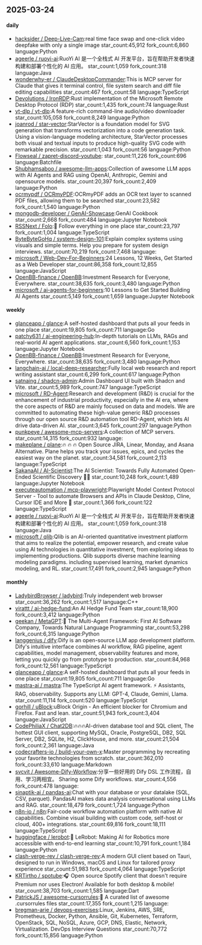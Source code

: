 ## 2025-03-24

#### daily
* [hacksider / Deep-Live-Cam](https://github.com/hacksider/Deep-Live-Cam):real time face swap and one-click video deepfake with only a single image star_count:45,912 fork_count:6,860 language:Python
* [ageerle / ruoyi-ai](https://github.com/ageerle/ruoyi-ai):RuoYi AI 是一个全栈式 AI 开发平台，旨在帮助开发者快速构建和部署个性化的 AI 应用。 star_count:1,059 fork_count:318 language:Java
* [wonderwhy-er / ClaudeDesktopCommander](https://github.com/wonderwhy-er/ClaudeDesktopCommander):This is MCP server for Claude that gives it terminal control, file system search and diff file editing capabilities star_count:467 fork_count:58 language:TypeScript
* [Devolutions / IronRDP](https://github.com/Devolutions/IronRDP):Rust implementation of the Microsoft Remote Desktop Protocol (RDP) star_count:1,435 fork_count:74 language:Rust
* [yt-dlp / yt-dlp](https://github.com/yt-dlp/yt-dlp):A feature-rich command-line audio/video downloader star_count:105,058 fork_count:8,249 language:Python
* [joanrod / star-vector](https://github.com/joanrod/star-vector):StarVector is a foundation model for SVG generation that transforms vectorization into a code generation task. Using a vision-language modeling architecture, StarVector processes both visual and textual inputs to produce high-quality SVG code with remarkable precision. star_count:1,043 fork_count:56 language:Python
* [Flowseal / zapret-discord-youtube](https://github.com/Flowseal/zapret-discord-youtube): star_count:11,226 fork_count:696 language:Batchfile
* [Shubhamsaboo / awesome-llm-apps](https://github.com/Shubhamsaboo/awesome-llm-apps):Collection of awesome LLM apps with AI Agents and RAG using OpenAI, Anthropic, Gemini and opensource models. star_count:20,397 fork_count:2,409 language:Python
* [ocrmypdf / OCRmyPDF](https://github.com/ocrmypdf/OCRmyPDF):OCRmyPDF adds an OCR text layer to scanned PDF files, allowing them to be searched star_count:23,582 fork_count:1,540 language:Python
* [mongodb-developer / GenAI-Showcase](https://github.com/mongodb-developer/GenAI-Showcase):GenAI Cookbook star_count:2,668 fork_count:484 language:Jupyter Notebook
* [RSSNext / Folo](https://github.com/RSSNext/Folo):🧡 Follow everything in one place star_count:23,797 fork_count:1,004 language:TypeScript
* [ByteByteGoHq / system-design-101](https://github.com/ByteByteGoHq/system-design-101):Explain complex systems using visuals and simple terms. Help you prepare for system design interviews. star_count:70,219 fork_count:7,468 language:
* [microsoft / Web-Dev-For-Beginners](https://github.com/microsoft/Web-Dev-For-Beginners):24 Lessons, 12 Weeks, Get Started as a Web Developer star_count:86,358 fork_count:12,855 language:JavaScript
* [OpenBB-finance / OpenBB](https://github.com/OpenBB-finance/OpenBB):Investment Research for Everyone, Everywhere. star_count:38,635 fork_count:3,480 language:Python
* [microsoft / ai-agents-for-beginners](https://github.com/microsoft/ai-agents-for-beginners):10 Lessons to Get Started Building AI Agents star_count:5,149 fork_count:1,659 language:Jupyter Notebook

#### weekly
* [glanceapp / glance](https://github.com/glanceapp/glance):A self-hosted dashboard that puts all your feeds in one place star_count:19,805 fork_count:711 language:Go
* [patchy631 / ai-engineering-hub](https://github.com/patchy631/ai-engineering-hub):In-depth tutorials on LLMs, RAGs and real-world AI agent applications. star_count:6,560 fork_count:1,153 language:Jupyter Notebook
* [OpenBB-finance / OpenBB](https://github.com/OpenBB-finance/OpenBB):Investment Research for Everyone, Everywhere. star_count:38,635 fork_count:3,480 language:Python
* [langchain-ai / local-deep-researcher](https://github.com/langchain-ai/local-deep-researcher):Fully local web research and report writing assistant star_count:6,299 fork_count:617 language:Python
* [satnaing / shadcn-admin](https://github.com/satnaing/shadcn-admin):Admin Dashboard UI built with Shadcn and Vite. star_count:5,989 fork_count:747 language:TypeScript
* [microsoft / RD-Agent](https://github.com/microsoft/RD-Agent):Research and development (R&D) is crucial for the enhancement of industrial productivity, especially in the AI era, where the core aspects of R&D are mainly focused on data and models. We are committed to automating these high-value generic R&D processes through our open source R&D automation tool RD-Agent, which lets AI drive data-driven AI. star_count:3,645 fork_count:297 language:Python
* [punkpeye / awesome-mcp-servers](https://github.com/punkpeye/awesome-mcp-servers):A collection of MCP servers. star_count:14,315 fork_count:932 language:
* [makeplane / plane](https://github.com/makeplane/plane):🔥 🔥 🔥 Open Source JIRA, Linear, Monday, and Asana Alternative. Plane helps you track your issues, epics, and cycles the easiest way on the planet. star_count:34,581 fork_count:2,113 language:TypeScript
* [SakanaAI / AI-Scientist](https://github.com/SakanaAI/AI-Scientist):The AI Scientist: Towards Fully Automated Open-Ended Scientific Discovery 🧑‍🔬 star_count:10,248 fork_count:1,489 language:Jupyter Notebook
* [executeautomation / mcp-playwright](https://github.com/executeautomation/mcp-playwright):Playwright Model Context Protocol Server - Tool to automate Browsers and APIs in Claude Desktop, Cline, Cursor IDE and More 🔌 star_count:1,366 fork_count:122 language:TypeScript
* [ageerle / ruoyi-ai](https://github.com/ageerle/ruoyi-ai):RuoYi AI 是一个全栈式 AI 开发平台，旨在帮助开发者快速构建和部署个性化的 AI 应用。 star_count:1,059 fork_count:318 language:Java
* [microsoft / qlib](https://github.com/microsoft/qlib):Qlib is an AI-oriented quantitative investment platform that aims to realize the potential, empower research, and create value using AI technologies in quantitative investment, from exploring ideas to implementing productions. Qlib supports diverse machine learning modeling paradigms. including supervised learning, market dynamics modeling, and RL. star_count:17,491 fork_count:2,945 language:Python

#### monthly
* [LadybirdBrowser / ladybird](https://github.com/LadybirdBrowser/ladybird):Truly independent web browser star_count:36,262 fork_count:1,517 language:C++
* [virattt / ai-hedge-fund](https://github.com/virattt/ai-hedge-fund):An AI Hedge Fund Team star_count:18,900 fork_count:3,412 language:Python
* [geekan / MetaGPT](https://github.com/geekan/MetaGPT):🌟 The Multi-Agent Framework: First AI Software Company, Towards Natural Language Programming star_count:53,298 fork_count:6,315 language:Python
* [langgenius / dify](https://github.com/langgenius/dify):Dify is an open-source LLM app development platform. Dify's intuitive interface combines AI workflow, RAG pipeline, agent capabilities, model management, observability features and more, letting you quickly go from prototype to production. star_count:84,968 fork_count:12,561 language:TypeScript
* [glanceapp / glance](https://github.com/glanceapp/glance):A self-hosted dashboard that puts all your feeds in one place star_count:19,805 fork_count:711 language:Go
* [mastra-ai / mastra](https://github.com/mastra-ai/mastra):The TypeScript AI agent framework. ⚡ Assistants, RAG, observability. Supports any LLM: GPT-4, Claude, Gemini, Llama. star_count:11,114 fork_count:520 language:TypeScript
* [gorhill / uBlock](https://github.com/gorhill/uBlock):uBlock Origin - An efficient blocker for Chromium and Firefox. Fast and lean. star_count:51,943 fork_count:3,404 language:JavaScript
* [CodePhiliaX / Chat2DB](https://github.com/CodePhiliaX/Chat2DB):🔥🔥🔥AI-driven database tool and SQL client, The hottest GUI client, supporting MySQL, Oracle, PostgreSQL, DB2, SQL Server, DB2, SQLite, H2, ClickHouse, and more. star_count:21,504 fork_count:2,361 language:Java
* [codecrafters-io / build-your-own-x](https://github.com/codecrafters-io/build-your-own-x):Master programming by recreating your favorite technologies from scratch. star_count:362,010 fork_count:33,610 language:Markdown
* [svcvit / Awesome-Dify-Workflow](https://github.com/svcvit/Awesome-Dify-Workflow):分享一些好用的 Dify DSL 工作流程，自用、学习两相宜。 Sharing some Dify workflows. star_count:4,556 fork_count:478 language:
* [sinaptik-ai / pandas-ai](https://github.com/sinaptik-ai/pandas-ai):Chat with your database or your datalake (SQL, CSV, parquet). PandasAI makes data analysis conversational using LLMs and RAG. star_count:18,479 fork_count:1,724 language:Python
* [n8n-io / n8n](https://github.com/n8n-io/n8n):Fair-code workflow automation platform with native AI capabilities. Combine visual building with custom code, self-host or cloud, 400+ integrations. star_count:69,816 fork_count:18,111 language:TypeScript
* [huggingface / lerobot](https://github.com/huggingface/lerobot):🤗 LeRobot: Making AI for Robotics more accessible with end-to-end learning star_count:10,791 fork_count:1,184 language:Python
* [clash-verge-rev / clash-verge-rev](https://github.com/clash-verge-rev/clash-verge-rev):A modern GUI client based on Tauri, designed to run in Windows, macOS and Linux for tailored proxy experience star_count:51,983 fork_count:4,064 language:TypeScript
* [KRTirtho / spotube](https://github.com/KRTirtho/spotube):🎧 Open source Spotify client that doesn't require Premium nor uses Electron! Available for both desktop & mobile! star_count:38,703 fork_count:1,585 language:Dart
* [PatrickJS / awesome-cursorrules](https://github.com/PatrickJS/awesome-cursorrules):📄 A curated list of awesome .cursorrules files star_count:17,355 fork_count:1,215 language:
* [bregman-arie / devops-exercises](https://github.com/bregman-arie/devops-exercises):Linux, Jenkins, AWS, SRE, Prometheus, Docker, Python, Ansible, Git, Kubernetes, Terraform, OpenStack, SQL, NoSQL, Azure, GCP, DNS, Elastic, Network, Virtualization. DevOps Interview Questions star_count:70,772 fork_count:15,856 language:Python
